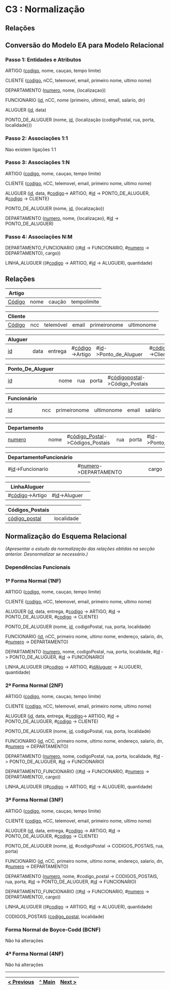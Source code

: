 # C3 : Normalização

## Relações

## Conversão do Modelo EA para Modelo Relacional

### Passo 1: Entidades e Atributos

ARTIGO (<ins>codigo</ins>, nome, cauçao, tempo limite)

CLIENTE (<ins>codigo</ins>, nCC, telemovel, email, primeiro nome, ultimo nome)

DEPARTAMENTO (<ins>numero</ins>, nome, {localizaçao})

FUNCIONARIO (<ins>id</ins>, nCC, nome (primeiro, ultimo), email, salario, dn)

ALUGUER (<ins>id</ins>, data)

PONTO_DE_ALUGUER (nome, <ins>id</ins>, {localização (codigoPostal, rua, porta, localidade)})


### Passo 2: Associações 1:1 
Nao existem ligações 1:1


### Passo 3: Associações 1:N

ARTIGO (<ins>codigo</ins>, nome, cauçao, tempo limite)

CLIENTE (<ins>codigo</ins>, nCC, telemovel, email, primeiro nome, ultimo nome)

ALUGUER (<ins>id</ins>, data, #<ins>codigo</ins>-> ARTIGO, #<ins>id</ins> -> PONTO_DE_ALUGUER, #<ins>codigo</ins> -> CLIENTE)
 
PONTO_DE_ALUGUER (nome, <ins>id</ins>, {localização})

DEPARTAMENTO (<ins>numero</ins>, nome, {localizaçao}, #<ins>id</ins> -> PONTO_DE_ALUGUER)


### Passo 4: Associações N:M

DEPARTAMENTO_FUNCIONARIO ((#<ins>id</ins> -> FUNCIONARIO, #<ins>numero</ins> -> DEPARTAMENTO), cargo))

LINHA_ALUGUER ((#<ins>codigo</ins> -> ARTIGO, #<ins>id</ins> -> ALUGUER), quantidade)





## Relações


|Artigo     |      |      |      |
|-----------|----|------|---|
|<ins>Código</ins>|nome|caução|tempolimite|

|Cliente     |            |             |            |            |            |
|-------------|------------|------------|------------|------------|------------|
|<ins>Código</ins>|ncc|telemóvel|email|primeironome|ultimonome|

|Aluguer    |    |                 |                    |                  |                    |
|---------|----|-----------------|--------------------|--------------------|--------------------|
|<ins>id</ins>|data|entrega|#<ins>código</ins>->Artigo|#<ins>id</ins>->Ponto_de_Aluguer|#<ins>código</ins>->Cliente|

|Ponto_De_Aluguer  |       |          |  |          |
|----------|-------|----------|----------|----------|
|<ins>id</ins>|nome|rua|porta|#<ins>códigopostal</ins>->Código_Postais|

|Funcionário  |         |          |         |                        |           |       |           |
|---------|---------|----------|---------|------------------------|-----------|-----------|-----------|
|<ins>id</ins>|ncc|primeironome|ultimonome|email|salário|dn|#<ins>numero</ins>->Departamento|

|Departamento|    |         |         |       |         |         |
|----------|----|---------|---------|---------|---------|---------|
|<ins>numero</ins>      |nome|#<ins>código_Postal</ins>->Códigos_Postais|rua|porta|#<ins>id</ins>->Ponto_De_Aluguer|#<ins>id</ins>->Funcionário


|DepartamentoFuncionário|    |           |
|-------|----|-----------|
|#<ins>id</ins>->Funcionario|#<ins>numero</ins>->DEPARTAMENTO|cargo|

|LinhaAluguer     |        |       |  
|------------|--------|-------|
|#<ins>código</ins>->Artigo|#<ins>id</ins>->Aluguer|


|Códigos_Postais         |                        |
|-------------------|------------------------|
|<ins>código_postal</ins>|localidade|

















## Normalização do Esquema Relacional
_(Apresentar o estudo da normalização das relações obtidas na secção anterior. Desnormalizar se necessário.)_


### Dependências Funcionais













### 1ª Forma Normal (1NF)

ARTIGO (<ins>codigo</ins>, nome, cauçao, tempo limite)

CLIENTE (<ins>codigo</ins>, nCC, telemovel, email, primeiro nome, ultimo nome)

ALUGUER (<ins>id</ins>, data, entrega, #<ins>codigo</ins> -> ARTIGO, #<ins>id</ins> -> PONTO_DE_ALUGUER, #<ins>codigo</ins> -> CLIENTE)
 
PONTO_DE_ALUGUER (nome, <ins>id</ins>, codigoPostal, rua, porta, localidade)

FUNCIONARIO (<ins>id</ins>, nCC, primeiro nome, ultimo nome, endereço, salario, dn, #<ins>numero</ins> -> DEPARTAMENTO)

DEPARTAMENTO (<ins>numero</ins>, nome, codigoPostal, rua, porta, localidade, #<ins>id</ins> -> PONTO_DE_ALUGUER, #<ins>id</ins> -> FUNCIONARIO)

LINHA_ALUGUER ((#<ins>codigo</ins> -> ARTIGO, #<ins>idAluguer</ins> -> ALUGUER), quantidade)


### 2ª Forma Normal (2NF)

ARTIGO (<ins>codigo</ins>, nome, cauçao, tempo limite)

CLIENTE (<ins>codigo</ins>, nCC, telemovel, email, primeiro nome, ultimo nome)

ALUGUER (<ins>id</ins>, data, entrega, #<ins>codigo</ins>-> ARTIGO, #<ins>id</ins> -> PONTO_DE_ALUGUER, #<ins>codigo</ins> -> CLIENTE)
 
PONTO_DE_ALUGUER (nome, <ins>id</ins>, codigoPostal, rua, porta, localidade)

FUNCIONARIO (<ins>id</ins>, nCC, primeiro nome, ultimo nome, endereço, salario, dn, #<ins>numero</ins> -> DEPARTAMENTO)

DEPARTAMENTO (<ins>numero</ins>, nome, codigoPostal, rua, porta, localidade, #<ins>id</ins> -> PONTO_DE_ALUGUER, #<ins>id</ins> -> FUNCIONARIO)

DEPARTAMENTO_FUNCIONARIO ((#<ins>id</ins> -> FUNCIONARIO, #<ins>numero</ins> -> DEPARTAMENTO), cargo))

LINHA_ALUGUER ((#<ins>codigo</ins> -> ARTIGO, #<ins>id</ins> -> ALUGUER), quantidade)


### 3ª Forma Normal (3NF)


ARTIGO (<ins>codigo</ins>, nome, cauçao, tempo limite)

CLIENTE (<ins>codigo</ins>, nCC, telemovel, email, primeiro nome, ultimo nome)

ALUGUER (<ins>id</ins>, data, entrega, #<ins>codigo</ins> -> ARTIGO, #<ins>id</ins> -> PONTO_DE_ALUGUER, #<ins>codigo</ins> -> CLIENTE)
 
PONTO_DE_ALUGUER (nome, <ins>id</ins>, #codigoPostal -> CODIGOS_POSTAIS, rua, porta)

FUNCIONARIO (<ins>id</ins>, nCC, primeiro nome, ultimo nome, endereço, salario, dn, #<ins>numero</ins> -> DEPARTAMENTO)

DEPARTAMENTO (<ins>numero</ins>, nome, #codigo_postal -> CODIGOS_POSTAIS, rua, porta, #<ins>id</ins> -> PONTO_DE_ALUGUER, #<ins>id</ins> -> FUNCIONARIO)

DEPARTAMENTO_FUNCIONARIO ((#<ins>id</ins> -> FUNCIONARIO, #<ins>numero</ins> -> DEPARTAMENTO), cargo))

LINHA_ALUGUER ((#<ins>codigo</ins> -> ARTIGO, #<ins>id</ins> -> ALUGUER), quantidade)

CODIGOS_POSTAIS (<ins>codigo_postal</ins>, localidade)











### Forma Normal de Boyce-Codd (BCNF)

Não há alterações


### 4ª Forma Normal (4NF)

Não há alterações


---
[< Previous](rebd02.md) | [^ Main](https://github.com/tcm-sibd-g07/SIBD07/) | [Next >](rebd04.md)
:--- | :---: | ---: 
